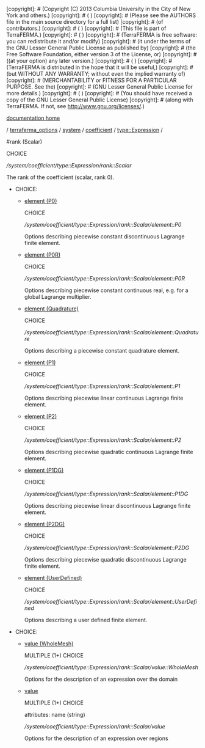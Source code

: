 [copyright]: # (Copyright (C) 2013 Columbia University in the City of New York and others.)
[copyright]: # ( )
[copyright]: # (Please see the AUTHORS file in the main source directory for a full list)
[copyright]: # (of contributors.)
[copyright]: # ( )
[copyright]: # (This file is part of TerraFERMA.)
[copyright]: # ( )
[copyright]: # (TerraFERMA is free software: you can redistribute it and/or modify)
[copyright]: # (it under the terms of the GNU Lesser General Public License as published by)
[copyright]: # (the Free Software Foundation, either version 3 of the License, or)
[copyright]: # ((at your option) any later version.)
[copyright]: # ( )
[copyright]: # (TerraFERMA is distributed in the hope that it will be useful,)
[copyright]: # (but WITHOUT ANY WARRANTY; without even the implied warranty of)
[copyright]: # (MERCHANTABILITY or FITNESS FOR A PARTICULAR PURPOSE. See the)
[copyright]: # (GNU Lesser General Public License for more details.)
[copyright]: # ( )
[copyright]: # (You should have received a copy of the GNU Lesser General Public License)
[copyright]: # (along with TerraFERMA. If not, see <http://www.gnu.org/licenses/>.)

[documentation home](Documentation)

/ [terraferma_options](../../../../terraferma_options) / [system](../../../system) / [coefficient](../../coefficient) / [type::Expression](../type__Expression) /

#rank (Scalar)

CHOICE 

*/system/coefficient/type::Expression/rank::Scalar*

The rank of the coefficient (scalar, rank 0).

* CHOICE:
    * [element (P0)](rank__Scalar/element__P0 "child")

        CHOICE 

        */system/coefficient/type::Expression/rank::Scalar/element::P0*

        Options describing piecewise constant discontinuous Lagrange finite element.

    * [element (P0R)](rank__Scalar/element__P0R "child")

        CHOICE 

        */system/coefficient/type::Expression/rank::Scalar/element::P0R*

        Options describing piecewise constant continuous real, e.g. for a global Lagrange multiplier.

    * [element (Quadrature)](rank__Scalar/element__Quadrature "child")

        CHOICE 

        */system/coefficient/type::Expression/rank::Scalar/element::Quadrature*

        Options describing a piecewise constant quadrature element.

    * [element (P1)](rank__Scalar/element__P1 "child")

        CHOICE 

        */system/coefficient/type::Expression/rank::Scalar/element::P1*

        Options describing piecewise linear continuous Lagrange finite element.

    * [element (P2)](rank__Scalar/element__P2 "child")

        CHOICE 

        */system/coefficient/type::Expression/rank::Scalar/element::P2*

        Options describing piecewise quadratic continuous Lagrange finite element.

    * [element (P1DG)](rank__Scalar/element__P1DG "child")

        CHOICE 

        */system/coefficient/type::Expression/rank::Scalar/element::P1DG*

        Options describing piecewise linear discontinuous Lagrange finite element.

    * [element (P2DG)](rank__Scalar/element__P2DG "child")

        CHOICE 

        */system/coefficient/type::Expression/rank::Scalar/element::P2DG*

        Options describing piecewise quadratic discontinuous Lagrange finite element.

    * [element (UserDefined)](rank__Scalar/element__UserDefined "child")

        CHOICE 

        */system/coefficient/type::Expression/rank::Scalar/element::UserDefined*

        Options describing a user defined finite element.

* CHOICE:
    * [value (WholeMesh)](rank__Scalar/value__WholeMesh "child")

        MULTIPLE (1+) CHOICE 

        */system/coefficient/type::Expression/rank::Scalar/value::WholeMesh*

        Options for the description of an expression over the domain

    * [value](rank__Scalar/value "child")

        MULTIPLE (1+) CHOICE 

        attributes: name (string) 

        */system/coefficient/type::Expression/rank::Scalar/value*

        Options for the description of an expression over regions

[autogenerated]: # (This file was automatically generated from the schema file:/home/cwilson/repos/github/TerraFERMA/TerraFERMA/buckettools/schemas/function.rng.)

